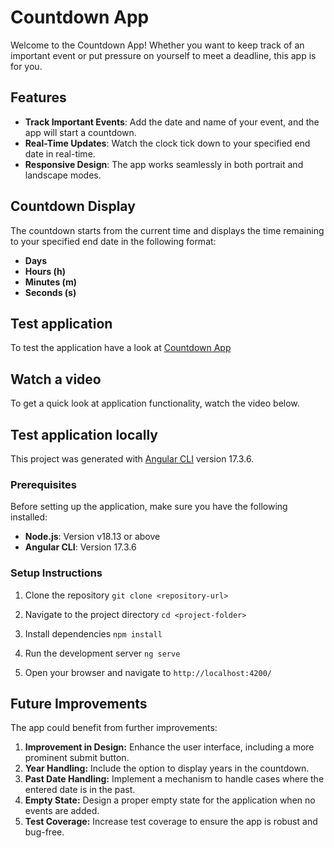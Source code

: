 # Countdown App

Welcome to the Countdown App! Whether you want to keep track of an important event or put pressure
on yourself to meet a deadline, this app is for you.

## Features

- **Track Important Events**: Add the date and name of your event, and the app will start a
  countdown.
- **Real-Time Updates**: Watch the clock tick down to your specified end date in real-time.
- **Responsive Design**: The app works seamlessly in both portrait and landscape modes.

## Countdown Display

The countdown starts from the current time and displays the time remaining to your specified end
date in the following format:

- **Days**
- **Hours (h)**
- **Minutes (m)**
- **Seconds (s)**

## Test application

To test the application have a look at
[Countdown App](https://countdown-to-event-klimenko.netlify.app/)

## Watch a video

To get a quick look at application functionality, watch the video below.

## Test application locally

This project was generated with [Angular CLI](https://github.com/angular/angular-cli) version
17.3.6.

### Prerequisites

Before setting up the application, make sure you have the following installed:

- **Node.js**: Version v18.13 or above
- **Angular CLI**: Version 17.3.6

### Setup Instructions

1. Clone the repository `git clone <repository-url>`

2. Navigate to the project directory `cd <project-folder>`
3. Install dependencies `npm install`
4. Run the development server `ng serve`
5. Open your browser and navigate to `http://localhost:4200/`

## Future Improvements

The app could benefit from further improvements:

1. **Improvement in Design:** Enhance the user interface, including a more prominent submit button.
2. **Year Handling:** Include the option to display years in the countdown.
3. **Past Date Handling:** Implement a mechanism to handle cases where the entered date is in the
   past.
4. **Empty State:** Design a proper empty state for the application when no events are added.
5. **Test Coverage:** Increase test coverage to ensure the app is robust and bug-free.
